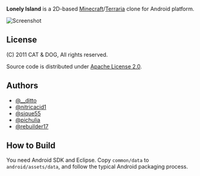 **Lonely Island** is a 2D-based [Minecraft](http://www.minecraft.net/)/[Terraria](http://www.terraria.org/) clone for Android platform.

![Screenshot](http://dittos.pe.kr/2011/mine-screenshot.png)


License
-------
(C) 2011 CAT & DOG, All rights reserved.

Source code is distributed under [Apache License 2.0](http://www.apache.org/licenses/LICENSE-2.0).


Authors
-------
* [@__ditto](http://twitter.com/__ditto)
* [@nitricacid1](http://twitter.com/nitricacid1)
* [@sique55](http://twitter.com/sique55)
* [@pichulia](http://twitter.com/pichulia)
* [@rebuilder17](http://twitter.com/rebuilder17)


How to Build
------------
You need Android SDK and Eclipse. Copy `common/data` to `android/assets/data`, and follow the typical Android packaging process.

